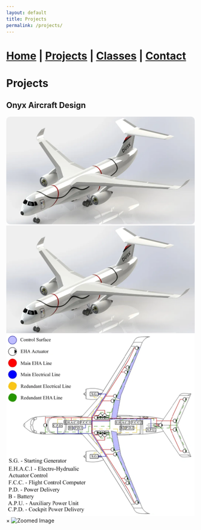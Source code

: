 ```yaml
---
layout: default
title: Projects
permalink: /projects/
---
```

# [Home](/) | [Projects](/projects/) | [Classes](/classes/) | [Contact](/contact/)
# Projects
## Onyx Aircraft Design

<img src="/assets/OnyxIso.webp" alt="OnyxIso" style="border-radius: 10px;">

<div class="gallery">
  <img src="/assets/OnyxIso.webp" alt="Image 1" onclick="openModal('/assets/OnyxIso.webp')">
  <img src="/assets/OnyxElectrical.webp" alt="Image 2" onclick="openModal('/assets/OnyxElectrical.webp')">
  <!-- Add more image tags as needed -->
</div>

<div id="myModal" class="modal">
  <span class="close-btn" onclick="closeModal()">&times;</span>
  <img id="modalImage" src="" alt="Zoomed Image">
</div>

<script>
  function openModal(imageSrc) {
    document.getElementById('modalImage').src = imageSrc;
    document.getElementById('myModal').style.display = 'flex';
  }

  function closeModal() {
    document.getElementById('myModal').style.display = 'none';
  }
</script>

